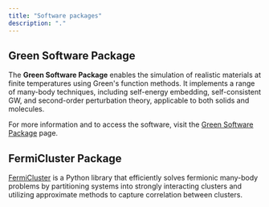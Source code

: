 ```yaml
---
title: "Software packages"
description: "."
---
```



## Green Software Package

The **Green Software Package** enables the simulation of realistic materials at finite temperatures using Green's function methods. It implements a range of many-body techniques, including self-energy embedding, self-consistent GW, and second-order perturbation theory, applicable to both solids and molecules.

For more information and to access the software, visit the [Green Software Package](https://green-phys.org/) page.


## FermiCluster Package

[FermiCluster](https://github.com/vibinabraham/FermiCluster) is a Python library that efficiently solves fermionic many-body problems by partitioning systems into strongly interacting clusters and utilizing approximate methods to capture correlation between clusters.

